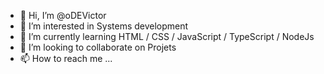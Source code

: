- 👋 Hi, I’m @oDEVictor
- 👀 I’m interested in Systems development
- 🌱 I’m currently learning  HTML / CSS / JavaScript / TypeScript / NodeJs
- 💞️ I’m looking to collaborate on Projets
- 📫 How to reach me ...

<!---
oDEVictor/oDEVictor is a ✨ special ✨ repository because its `README.md` (this file) appears on your GitHub profile.
You can click the Preview link to take a look at your changes.
--->
